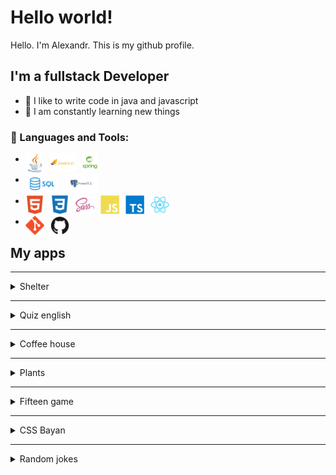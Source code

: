 # Hello world!

Hello. I'm Alexandr.
This is my github profile.

## I'm a fullstack Developer
- 💪 I like to write code in java and javascript
- 🥅 I am constantly learning new things

### 🧰 Languages and Tools:

- <p>
  <img align="left" alt="Java" height="30px" style="padding-right:10px;" src="./icons/java.png" />
  <img align="left" alt="Jakarta EE" height="30px" style="padding-right:10px;" src="./icons/jakarta.jpg" />
  <img align="left" alt="Spring" height="30px" style="padding-right:10px;" src="./icons/spring.png" />
</p>

- <p>
  <img align="left" alt="SQL" height="30px" style="padding-right:10px;" src="./icons/SQL.jpg" />
  <img align="left" alt="PostgreSQL" height="30px" style="padding-right:10px;" src="./icons/postgresql.png" />
</p>

- <p>
  <img align="left" alt="HTML" height="30px" style="padding-right:10px;" src="./icons/html.svg" />
  <img align="left" alt="CSS" height="30px" style="padding-right:10px;" src="./icons/css.svg" />
  <img align="left" alt="SASS/SCSS" height="30px" style="padding-right:10px;" src="./icons/sass.png" />
  <img align="left" alt="Javascript" height="30px" style="padding-right:10px;" src="./icons/javascript.svg" />
  <img align="left" alt="TypeScript" height="30px" style="padding-right:10px;" src="./icons/typescript.svg" />
  <img align="left" alt="React" height="30px" style="padding-right:10px;" src="./icons/react.svg" />
</p>

- <p>
  <img align="left" alt="Git" height="30px" style="padding-right:10px;" src="./icons/git.svg" />
  <img align="left" alt="Github" height="30px" style="padding-right:10px;" src="./icons/github.svg" />
</p>


## My apps

---

<details>
  <summary>Shelter</summary>

### Shelter

[Repository](https://github.com/AlexK547/shelter)

#### Technology:
- java
- jakarta
- PostgreSQL

</details>

---

<details>
  <summary>Quiz english</summary>

### Quiz english

[Repository](https://github.com/AlexK547/quiz-english)

#### Technology:
- java
- java Swing
- PostgreSQL

</details>

---

<details>
  <summary>Coffee house</summary>

### Coffee house

[Repository](https://github.com/AlexK547/coffee-house)

[Deploy](https://alexk547.github.io/coffee-house)

#### Technology:
- React
- vite
- typescript
- SCSS

</details>

---

<details>
  <summary>Plants</summary>

### Plants

[Repository](https://github.com/AlexK547/plants-webpack)

[Deploy](https://alexk547.github.io/plants-webpack/dist/)

#### Technology:
- HTML
- SCSS
- JS
- BEM
- webpack

</details>

---

<details>
  <summary>Fifteen game</summary>

### Fifteen game

[Repository](https://github.com/AlexK547/fifteen-game)

[Deploy](https://alexk547.github.io/fifteen-game/dist/)

#### Technology:
- HTML
- SCSS
- JS
- BEM
- webpack

</details>

---

<details>
  <summary>CSS Bayan</summary>

### CSS Bayan

[Repository](https://github.com/AlexK547/cssBayan/tree/gh-pages/cssBayan)

[Deploy](https://alexk547.github.io/cssBayan/cssBayan/)

#### Technology:
- HTML
- CSS
- BEM

</details>

---

<details>
  <summary>Random jokes</summary>

### Random jokes

[Repository](https://github.com/AlexK547/random-jokes)

[Deploy](https://alexk547.github.io/random-jokes/)

#### Technology:
- HTML
- CSS
- JS

</details>
